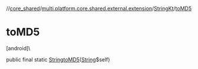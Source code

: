 //[core_shared](../../../index.md)/[multi.platform.core.shared.external.extension](../index.md)/[StringKt](index.md)/[toMD5](to-m-d5.md)

# toMD5

[android]\

public final static [String](https://docs.oracle.com/javase/8/docs/api/java/lang/String.html)[toMD5](to-m-d5.md)([String](https://docs.oracle.com/javase/8/docs/api/java/lang/String.html)$self)
